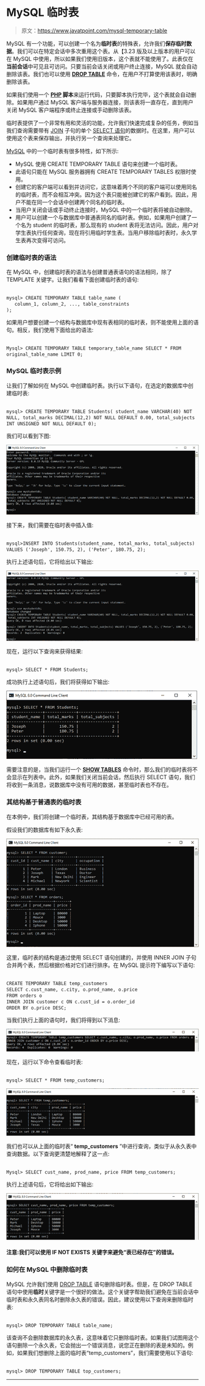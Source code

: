 # MySQL 临时表

> 原文：<https://www.javatpoint.com/mysql-temporary-table>

MySQL 有一个功能，可以创建一个名为**临时表**的特殊表，允许我们**保存临时数据**。我们可以在特定会话中多次重用这个表。从【3.23 版及以上版本的用户可以在 MySQL 中使用，所以如果我们使用旧版本，这个表就不能使用了。此表仅在**当前会话**中可见且可访问。只要当前会话关闭或用户终止连接，MySQL 就会自动删除该表。我们也可以使用 **[DROP TABLE](https://www.javatpoint.com/mysql-drop-table)** 命令，在用户不打算使用该表时，明确删除该表。

如果我们使用一个 **[PHP](https://www.javatpoint.com/php-tutorial) 脚本**来运行代码，只要脚本执行完毕，这个表就会自动删除。如果用户通过 MySQL 客户端与服务器连接，则该表将一直存在，直到用户关闭 MySQL 客户端程序或终止连接或手动删除该表。

临时表提供了一个非常有用和灵活的功能，允许我们快速完成复杂的任务，例如当我们查询需要带有 [JOIN](https://www.javatpoint.com/mysql-join) 子句的单个 [SELECT 语句](https://www.javatpoint.com/mysql-select)的数据时。在这里，用户可以使用这个表来保存输出，并执行另一个查询来处理它。

[MySQL](https://www.javatpoint.com/mysql-tutorial) 中的一个临时表有很多特性，如下所示:

*   MySQL 使用 CREATE TEMPORARY TABLE 语句来创建一个临时表。
*   此语句只能在 MySQL 服务器拥有 CREATE TEMPORARY TABLES 权限时使用。
*   创建它的客户端可以看到并访问它，这意味着两个不同的客户端可以使用同名的临时表，而不会相互冲突。因为这个表只能被创建它的客户看到。因此，用户不能在同一个会话中创建两个同名的临时表。
*   当用户关闭会话或手动终止连接时，MySQL 中的一个临时表将被自动删除。
*   用户可以创建一个与数据库中普通表同名的临时表。例如，如果用户创建了一个名为 student 的临时表，那么现有的 student 表将无法访问。因此，用户对学生表执行任何查询，现在将引用临时学生表。当用户移除临时表时，永久学生表再次变得可访问。

### 创建临时表的语法

在 MySQL 中，创建临时表的语法与创建普通表语句的语法相同，除了 TEMPLATE 关键字。让我们看看下面创建临时表的语句:

```

mysql> CREATE TEMPORARY TABLE table_name (
   column_1, column_2, ..., table_constraints
);

```

如果用户想要创建一个结构与数据库中现有表相同的临时表，则不能使用上面的语句。相反，我们使用下面给出的语法:

```

Mysql> CREATE TEMPORARY TABLE temporary_table_name SELECT * FROM original_table_name LIMIT 0;

```

### MySQL 临时表示例

让我们了解如何在 MySQL 中创建临时表。执行以下语句，在选定的数据库中创建临时表:

```

mysql> CREATE TEMPORARY TABLE Students( student_name VARCHAR(40) NOT NULL, total_marks DECIMAL(12,2) NOT NULL DEFAULT 0.00, total_subjects INT UNSIGNED NOT NULL DEFAULT 0);

```

我们可以看到下图:

![MySQL Temporary Table](img/41672ccb05789efa1cb66b4d4707191b.png)

接下来，我们需要在临时表中插入值:

```

mysql>INSERT INTO Students(student_name, total_marks, total_subjects) VALUES ('Joseph', 150.75, 2), ('Peter', 180.75, 2);

```

执行上述语句后，它将给出以下输出:

![MySQL Temporary Table](img/29f8c0514f8c6b6b4108a928cd900b86.png)

现在，运行以下查询来获得结果:

```

mysql> SELECT * FROM Students;

```

成功执行上述语句后，我们将获得如下输出:

![MySQL Temporary Table](img/2542decffbc7d6011b1d78ef3850dd3f.png)

需要注意的是，当我们运行一个 **[SHOW TABLES](https://www.javatpoint.com/mysql-show-list-tables)** 命令时，那么我们的临时表将不会显示在列表中。此外，如果我们关闭当前会话，然后执行 SELECT 语句，我们将收到一条消息，说数据库中没有可用的数据，甚至临时表也不存在。

### 其结构基于普通表的临时表

在本例中，我们将创建一个临时表，其结构基于数据库中已经可用的表。

假设我们的数据库有如下永久表:

![MySQL Temporary Table](img/3819a519de45ae29b2682a8f96a53f2c.png)

这里，临时表的结构是通过使用 SELECT 语句创建的，并使用 INNER JOIN 子句合并两个表，然后根据价格对它们进行排序。在 MySQL 提示符下编写以下语句:

```

CREATE TEMPORARY TABLE temp_customers
SELECT c.cust_name, c.city, o.prod_name, o.price 
FROM orders o
INNER JOIN customer c ON c.cust_id = o.order_id
ORDER BY o.price DESC;

```

当我们执行上面的语句时，我们将得到以下消息:

![MySQL Temporary Table](img/1f778fcc829d080eb8445f05ea9d0f22.png)

现在，运行以下命令查看临时表:

```

mysql> SELECT * FROM temp_customers;

```

![MySQL Temporary Table](img/8d12815392742c504a15cc4c1f91e788.png)

我们也可以从上面的临时表“ **temp_customers** ”中进行查询，类似于从永久表中查询数据。以下查询更清楚地解释了这一点:

```

Mysql> SELECT cust_name, prod_name, price FROM temp_customers;

```

执行上述语句后，它将给出如下输出:

![MySQL Temporary Table](img/f6ee91e5c09951cc890bf949c3c81cf4.png)

#### 注意:我们可以使用 IF NOT EXISTS 关键字来避免“表已经存在”的错误。

### 如何在 MySQL 中删除临时表

MySQL 允许我们使用 [DROP TABLE](https://www.javatpoint.com/mysql-drop-table) 语句删除临时表。但是，在 DROP TABLE 语句中使用**临时**关键字是一个很好的做法。这个关键字帮助我们避免在当前会话中临时表和永久表同名时删除永久表的错误。因此，建议使用以下查询来删除临时表:

```

mysql> DROP TEMPORARY TABLE table_name;

```

该查询不会删除数据库的永久表，这意味着它只删除临时表。如果我们试图用这个语句删除一个永久表，它会抛出一个错误消息，说您正在删除的表是未知的。例如，如果我们想删除上面的临时表“temp_customers”，我们需要使用以下语句:

```

mysql> DROP TEMPORARY TABLE top_customers;

```

* * *
